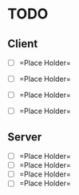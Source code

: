 # TODO


## Client

* [ ] =Place Holder=
* [ ] =Place Holder=
* [ ] =Place Holder=
* [ ] =Place Holder=


## Server

* [ ] =Place Holder=
* [ ] =Place Holder=
* [ ] =Place Holder=
* [ ] =Place Holder=
